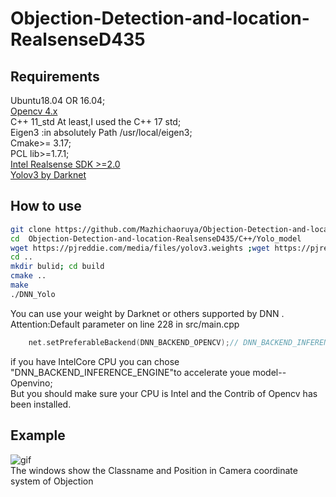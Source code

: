 # Objection-Detection-and-location-RealsenseD435

## Requirements
Ubuntu18.04 OR 16.04;<br>
[Opencv 4.x](https://github.com/opencv/opencv.git)<br>
C++ 11_std At least,I used the C++ 17 std;<br>
Eigen3 :in absolutely Path /usr/local/eigen3;<br>
Cmake>= 3.17;<br>
PCL lib>=1.7.1;<br>
[Intel Realsense SDK >=2.0 ](https://github.com/IntelRealSense/librealsense.git)<br>
[Yolov3 by Darknet](https://pjreddie.com/darknet/yolo/)<br>

## How to use
```Bash
git clone https://github.com/Mazhichaoruya/Objection-Detection-and-location-RealsenseD435.git
cd  Objection-Detection-and-location-RealsenseD435/C++/Yolo_model
wget https://pjreddie.com/media/files/yolov3.weights ;wget https://pjreddie.com/media/files/yolov3-tiny.weights
cd ..
mkdir bulid; cd build
cmake ..
make
./DNN_Yolo
```
You can use your weight by Darknet or others supported by DNN .<br>
Attention:Default parameter on line 228 in src/main.cpp<br>
```cpp
    net.setPreferableBackend(DNN_BACKEND_OPENCV);// DNN_BACKEND_INFERENCE_ENGINE 
```
if you have IntelCore CPU you can chose "DNN_BACKEND_INFERENCE_ENGINE"to accelerate youe model--Openvino;<br>
But you should make sure your CPU is Intel and the Contrib of Opencv has been installed.<br>
## Example
![gif](https://github.com/Mazhichaoruya/Objection-Detection-and-location-RealsenseD435/blob/master/C%2B%2B/output.gif)  <br>
The windows show the Classname and Position in Camera coordinate system of Objection
